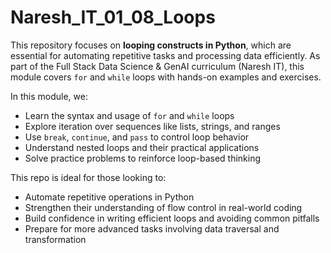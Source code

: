 # Naresh_IT_01_08_Loops

This repository focuses on **looping constructs in Python**, which are essential for automating repetitive tasks and processing data efficiently. As part of the Full Stack Data Science & GenAI curriculum (Naresh IT), this module covers `for` and `while` loops with hands-on examples and exercises.

In this module, we:

- Learn the syntax and usage of `for` and `while` loops
- Explore iteration over sequences like lists, strings, and ranges
- Use `break`, `continue`, and `pass` to control loop behavior
- Understand nested loops and their practical applications
- Solve practice problems to reinforce loop-based thinking

This repo is ideal for those looking to:

- Automate repetitive operations in Python
- Strengthen their understanding of flow control in real-world coding
- Build confidence in writing efficient loops and avoiding common pitfalls
- Prepare for more advanced tasks involving data traversal and transformation
